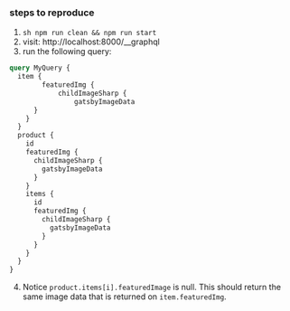 ### steps to reproduce

1) ```sh npm run clean && npm run start```
2) visit: http://localhost:8000/__graphql
3) run the following query:
```graphql
query MyQuery {
  item {
		featuredImg {
			childImageSharp {
				gatsbyImageData
      }
    }
  }
  product {
    id
    featuredImg {
      childImageSharp {
        gatsbyImageData
      }
    }
    items {
      id
      featuredImg {
        childImageSharp {
          gatsbyImageData
        }
      }
    }
  }
}


```
4) Notice `product.items[i].featuredImage` is null. This should return the same image data that is returned on `item.featuredImg`.